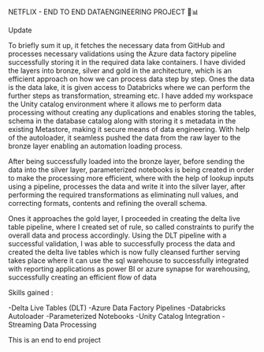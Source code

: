 NETFLIX - END TO END DATAENGINEERING PROJECT 🎥📊

Update 


To briefly sum it up, it fetches the necessary data from GitHub and processes necessary validations using the Azure data factory pipeline successfully storing it in the required data lake containers. I have divided the layers into bronze, silver and gold in the architecture, which is an efficient approach on how we can process data step by step. Ones the data is the data lake, it is given access to Databricks where we can perform the further steps as transformation, streaming etc. I have added my workspace the Unity catalog environment where it allows me to perform data processing without creating any duplications and enables storing the tables, schema in the database catalog along with storing it s metadata in the existing Metastore, making it secure means of data engineering. With help of the autoloader, it seamless pushed the data from the raw layer to the bronze layer enabling an automation loading process. 

After being successfully loaded into the bronze layer, before sending the data into the silver layer, parameterized notebooks is being created in order to make the processing more efficient, where with the help of lookup inputs using a pipeline, processes the data and write it into the silver layer, after performing the required transformations as eliminating null values, and correcting formats, contents and refining the overall schema. 

Ones it approaches the gold layer, I proceeded in creating the delta live table pipeline, where I created set of rule, so called constraints to purify the overall data and process accordingly. Using the DLT pipeline with a successful validation, I was able to successfully process the data and created the delta live tables which is now fully cleansed further serving takes place where it can use the sql warehouse to successfully integrated with reporting applications as power BI or azure synapse for warehousing, successfully creating an efficient flow of data 



Skills gained : 

-Delta Live Tables (DLT)
-Azure Data Factory Pipelines
-Databricks Autoloader
-Parameterized Notebooks
-Unity Catalog Integration
-Streaming Data Processing


This is an end to end project
